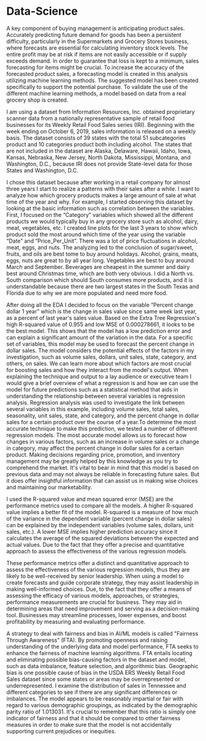 # Data-Science
A key component of buying management is anticipating product sales. Accurately predicting future demand for goods has been a persistent difficulty, particularly in the Supermarkets and Grocery Stores business, where forecasts are essential for calculating inventory stock levels. The entire profit may be at risk if items are not easily accessible or if supply exceeds demand. In order to guarantee that loss is kept to a minimum, sales forecasting for items might be crucial. To increase the accuracy of the forecasted product sales, a forecasting model is created in this analysis utilizing machine learning methods. The suggested model has been created specifically to support the potential purchase. To validate the use of the different machine learning methods, a model based on data from a real grocery shop is created. 

I am using a dataset from Information Resources, Inc. obtained proprietary scanner data from a nationally representative sample of retail food businesses for its Weekly Retail Food Sales series (IRI). Beginning with the week ending on October 6, 2019, sales information is released on a weekly basis. The dataset consists of 39 states with the total 51 subcategories product and 10 categories product both including alcohol. The states that are not included in the dataset are Alaska, Delaware, Hawaii, Idaho, Iowa, Kansas, Nebraska, New Jersey, North Dakota, Mississippi, Montana, and Washington, D.C., because IRI does not provide State-level data for those States and Washington, D.C.  

I chose this dataset because after working in a retail company for almost three years I start to realize a patterns with their sales after a while. I want to analyze how which grocery products makes a large amount of sale at what time of the year and why. For example, I started observing this dataset by looking at the basic information such as correlation between the variables. First, I focused on the “Category” variables which showed all the different products we would typically buy in any grocery store such as alcohol, dairy, meat, vegetables, etc. I created line plots for the last 3 years to show which product sold the most around which time of the year using the variable “Date” and “Price_Per_Unit”. There was a lot of price fluctuations in alcohol, meat, eggs, and nuts. The analyzing led to the conclusion of sugar/sweet, fruits, and oils are best tome to buy around holidays. Alcohol, grains, meats, eggs, nuts are great to by all year long. Vegetables are best to buy around March and September. Beverages are cheapest in the summer and dairy best around Christmas time, which are both very obvious. I did a North vs. South comparison which should South consumes more products, and it is understandable because there are two largest states in the South Texas and Florida due to why we are more populated and need more food. 

After doing all the EDA I decided to focus on the variable “Percent change dollar 1 year” which is the change in sales value since same week last year, as a percent of last year's sales value. Based on the Extra Tree Regression's high R-squared value of 0.955 and low MSE of 0.000278661, it looks to be the best model. This shows that the model has a low prediction error and can explain a significant amount of the variation in the data. For a specific set of variables, this model may be used to forecast the percent change in dollar sales. The model considers the potential effects of the factors in my investigation, such as volume sales, dollars, unit sales, state, category, and others, on sales. We can learn more about which factors are most crucial for boosting sales and how they interact from the model's output. When explaining the technique and output to a lay audience or executive team I would give a brief overview of what a regression is and how we can use the model for future predictions such as a statistical method that aids in understanding the relationship between several variables is regression analysis. Regression analysis was used to investigate the link between several variables in this example, including volume sales, total sales, seasonality, unit sales, state, and category, and the percent change in dollar sales for a certain product over the course of a year.To determine the most accurate technique to make this prediction, we tested a number of different regression models. The most accurate model allows us to forecast how changes in various factors, such as an increase in volume sales or a change in category, may affect the percent change in dollar sales for a certain product. Making decisions regarding price, promotion, and inventory management may be greatly helped by this knowledge as you try to comprehend the market. It's vital to bear in mind that this model is based on previous data and may not always be reliable in forecasting future sales. But it does offer insightful information that can assist us in making wise choices and maintaining our marketability. 

I used the R-squared value and mean squared error (MSE) are the performance metrics used to compare all the models. A higher R-squared value implies a better fit of the model. R-squared is a measure of how much of the variance in the dependent variable (percent change in dollar sales) can be explained by the independent variables (volume sales, dollars, unit sales, etc.). A lower MSE implies higher prediction accuracy since it calculates the average of the squared deviations between the expected and actual values. Due to the fact that they offer a precise and quantitative approach to assess the effectiveness of the various regression models. 

These performance metrics offer a distinct and quantitative approach to assess the effectiveness of the various regression models, thus they are likely to be well-received by senior leadership. When using a model to create forecasts and guide corporate strategy, they may assist leadership in making well-informed choices. Due, to the fact that they offer a means of assessing the efficacy of various models, approaches, or strategies, performance measurements are crucial for business. They may aid in determining areas that need improvement and serving as a decision-making tool. Businesses may streamline processes, lower expenses, and boost profitability by measuring and evaluating performance.

A strategy to deal with fairness and bias in AI/ML models is called "Fairness Through Awareness" (FTA). By promoting openness and raising understanding of the underlying data and model performance, FTA seeks to enhance the fairness of machine learning algorithms. FTA entails locating and eliminating possible bias-causing factors in the dataset and model, such as data imbalance, feature selection, and algorithmic bias. Geographic bias is one possible cause of bias in the USDA ERS Weekly Retail Food Sales dataset since some states or areas may be overrepresented or underrepresented. I examine the distribution of sales in Tennessee and different categories to see if there are any significant differences or imbalances. The model appears to be reasonably impartial or fair with regard to various demographic groupings, as indicated by the demographic parity ratio of 1.013031. It's crucial to remember that this ratio is simply one indicator of fairness and that it should be compared to other fairness measures in order to make sure that the model is not accidentally supporting current prejudices or inequities.
